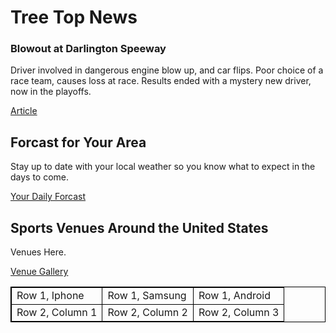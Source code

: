 <html>
  <body>
      <h1>Tree Top News </h1>
    <h3>Blowout at Darlington Speeway</h3>
      <p> Driver involved in dangerous engine blow up, and car flips. Poor choice of a race team, causes loss at race. Results ended with a mystery new driver, now in the playoffs.</p>
      <a href="Article.html">Article</a>
    <h2>Forcast for Your Area</h2>
      <p> Stay up to date with your local weather so you know what to expect in the days to come.</p>
      <a href="https://weather.com/weather/tenday/l/4b807770f7a9a68ab3236c14beec03d4f8471b97c32e6e9e972a36533e58559b" target="_blank">Your Daily Forcast</a>
    <h2>Sports Venues Around the United States</h2>
      <p>Venues Here.</p>
      <a href="Venues.html">Venue Gallery</a>
  </body>
  <style>
    table, tr, td {
        border: 1px solid black;
    }
</style>

<table>
     <tr>
        <td>Row 1, Iphone</td>
        <td>Row 1, Samsung</td>
        <td>Row 1, Android</td>
    </tr>
     <tr>
        <td>Row 2, Column 1</td>
        <td>Row 2, Column 2</td>
        <td>Row 2, Column 3</td>
    </tr>
</table>
</html>
